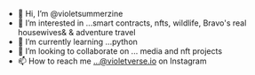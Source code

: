 - 👋 Hi, I’m @violetsummerzine
- 👀 I’m interested in ...smart contracts, nfts, wildlife, Bravo's real housewives& & adventure travel
- 🌱 I’m currently learning ...python 
- 💞️ I’m looking to collaborate on ... media and nft projects
- 📫 How to reach me ...@violetverse.io on Instagram

<!---
violetsummerzine/violetsummerzine is a ✨ special ✨ repository because its `README.md` (this file) appears on your GitHub profile.
You can click the Preview link to take a look at your changes.
--->
